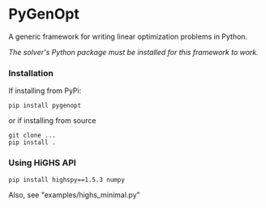 # PyGenOpt

A generic framework for writing linear optimization problems in Python.

*The solver's Python package must be installed for this framework to work.*

### Installation

If installing from PyPi:

```
pip install pygenopt
```

or if installing from source

```
git clone ...
pip install .
```

### Using HiGHS API

```
pip install highspy==1.5.3 numpy
```

Also, see "examples/highs_minimal.py"